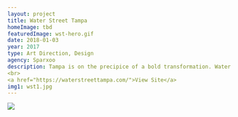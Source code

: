 ```yaml
---
layout: project
title: Water Street Tampa
homeImage: tbd
featuredImage: wst-hero.gif
date: 2018-01-03
year: 2017
type: Art Direction, Design
agency: Sparxoo
description: Tampa is on the precipice of a bold transformation. Water Street Tampa is a vibrant vision for the future of Tampa Bay and for the 23,000+ people who live, work, study, and visit the city each day. With Tampa creating new stories, we built a website to showcase the forthcoming experiences that the public can expect.
<br>
<a href="https://waterstreettampa.com/">View Site</a>
img1: wst1.jpg
---
```


<div class="col-xs-12 about-work-items__item">
  <img src="{{ site.baseurl}}/assets/images/{{ page.img1 }}">
</div>
